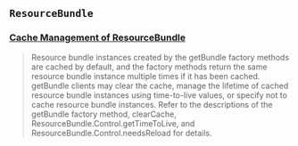 ## `ResourceBundle`
### [Cache Management of ResourceBundle](https://docs.oracle.com/javase/8/docs/api/java/util/ResourceBundle.html)
> Resource bundle instances created by the getBundle factory methods are cached by default, and the factory methods return the same resource bundle instance multiple times if it has been cached. getBundle clients may clear the cache, manage the lifetime of cached resource bundle instances using time-to-live values, or specify not to cache resource bundle instances. Refer to the descriptions of the getBundle factory method, clearCache, ResourceBundle.Control.getTimeToLive, and ResourceBundle.Control.needsReload for details.
